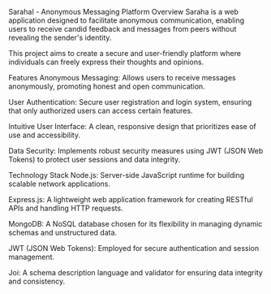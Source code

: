 Sarahaا - Anonymous Messaging Platform
Overview
Saraha is a web application designed to facilitate anonymous communication, enabling users to receive candid feedback and messages from peers without revealing the sender's identity.

This project aims to create a secure and user-friendly platform where individuals can freely express their thoughts and opinions.

Features
Anonymous Messaging: Allows users to receive messages anonymously, promoting honest and open communication.

User Authentication: Secure user registration and login system, ensuring that only authorized users can access certain features.

Intuitive User Interface: A clean, responsive design that prioritizes ease of use and accessibility.

Data Security: Implements robust security measures using JWT (JSON Web Tokens) to protect user sessions and data integrity.

Technology Stack
Node.js: Server-side JavaScript runtime for building scalable network applications.

Express.js: A lightweight web application framework for creating RESTful APIs and handling HTTP requests.

MongoDB: A NoSQL database chosen for its flexibility in managing dynamic schemas and unstructured data.

JWT (JSON Web Tokens): Employed for secure authentication and session management.

Joi: A schema description language and validator for ensuring data integrity and consistency.
